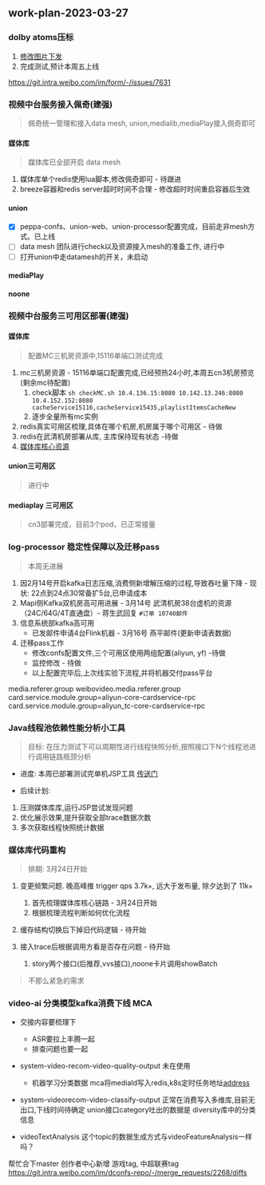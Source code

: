 ## work-plan-2023-03-27

### dolby atoms压标

1. [修改图片下发](http://abtest.intra.weibo.com/#/list/3110)
2. 完成测试,预计本周五上线

https://git.intra.weibo.com/im/form/-/issues/7631


### 视频中台服务接入佩奇(建强)

> 佩奇统一管理和接入data mesh, union,medialib,mediaPlay接入佩奇即可

#### 媒体库
> 媒体库已全部开启 data mesh

1. 媒体库单个redis使用lua脚本,修改佩奇即可 - 待跟进
2. breeze容器和redis server超时时间不合理 - 修改超时时间重启容器后生效

#### union

-  [X] peppa-confs、union-web、union-processor配置完成，目前走非mesh方式。已上线
-  [ ] data mesh 团队进行check以及资源接入mesh的准备工作, 进行中
-  [ ] 打开union中走datamesh的开关，未启动

#### mediaPlay

#### noone

### 视频中台服务三可用区部署(建强)

#### 媒体库 

> 配置MC三机房资源中,15116单端口测试完成

1. mc三机房资源 - 15116单端口配置完成,已经预热24小时,本周五cn3机房预览(剩余mc待配置)
    1. check脚本 `sh checkMC.sh 10.4.136.15:8080 10.142.13.246:8080 10.4.152.152:8080 cacheService15116,cacheService15435,playlistItemsCacheNew`
    2. 逐步全量所有mc实例
2. redis真实可用区梳理,具体在哪个机房,机房属于哪个可用区 - 待做
3. redis在武清机房部署从库, 主库保持现有状态 -待做
4. [媒体库核心资源](https://wiki.api.weibo.com/zh/weibo_rd/weibo_rd_video/%E8%A7%86%E9%A2%91%E4%B8%AD%E5%8F%B0/wiki/%E4%B8%AD%E5%8F%B0%E6%A0%B8%E5%BF%83%E8%B5%84%E6%BA%90%E6%A2%B3%E7%90%86)

#### union三可用区
> 进行中

#### mediaplay 三可用区
> cn3部署完成，目前3个pod，已正常接量

### log-processor 稳定性保障以及迁移pass
> 本周无进展

1. 因2月14号开启kafka日志压缩,消费侧新增解压缩的过程,导致吞吐量下降 - 现状: 22点到24点30常备扩5台,已申请成本
2. Mapi侧Kafka双机房高可用进展
		- 3月14号 武清机房38台虚机的资源（24C/64G/4T直通盘）- 蒋生武回复 `#订单 10740邮件`
3. 信息系统部kafka高可用
    - 已发邮件申请4台Flink机器  - 3月16号 燕平邮件(更新申请表数据)
4. 迁移pass工作
	 - 修改confs配置文件,三个可用区使用两组配置(aliyun, yf) -待做
   - 监控修改 - 待做
   - 以上配置完毕后,上次线实验下流程,并将机器交付pass平台

media.referer.group
weibovideo.media.referer.group
card.service.module.group=aliyun-core-cardservice-rpc
card.service.module.group=aliyun_tc-core-cardservice-rpc

### Java线程池依赖性能分析小工具

> 目标: 在压力测试下可以周期性进行线程快照分析,按照接口下N个线程池进行调用链路瓶颈分析

- 进度: 本周已部署测试完单机JSP工具 [传送门](http://10.93.179.173:8080/sw.jsp?other=false&appName=medialib-web&keyword=delete)

- 后续计划: 

1. 压测媒体库库,运行JSP尝试发现问题
2. 优化展示效果,提升获取全部trace数据次数
3. 多次获取线程快照统计数据



### 媒体库代码重构
> 排期: 3月24日开始

1. 变更频繁问题. 晚高峰推 trigger qps 3.7k+, 远大于发布量, 除夕达到了 11k+
    1. 首先梳理媒体库核心链路 - 3月24日开始
    2. 根据梳理流程判断如何优化流程

2. 缓存结构切换后下掉旧代码逻辑 - 待开始	
3. 接入trace后根据调用方看是否存在问题 - 待开始
    1. story两个接口(后推荐,vvs接口),noone卡片调用showBatch



>不那么紧急的需求
### video-ai 分类模型kafka消费下线 MCA
- 交接内容要梳理下
    - ASR要拉上丰腾一起
    - 排查问题也要一起
- system-video-recom-video-quality-output 未在使用
    - 机器学习分类数据 mca将mediaId写入redis,k8s定时任务地址[address](http://video.admin.intra.weibo.com/k8s/#!/cronjob/cronjob/mca-qascore-waic?namespace=cronjob)
- system-videorecom-video-classify-output 正常在消费写入多维库,目前无出口,下线时间待确定
union接口category吐出的数据是 diversity库中的分类信息

- videoTextAnalysis 这个topic的数据生成方式与videoFeatureAnalysis一样吗？



帮忙合下master   创作者中心新增 游戏tag, 中超联赛tag
https://git.intra.weibo.com/im/dconfs-repo/-/merge_requests/2268/diffs





